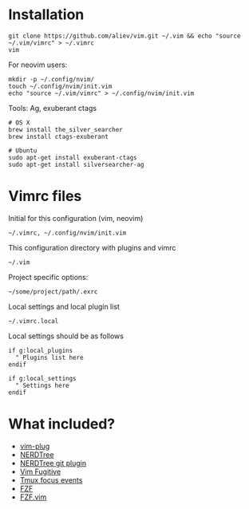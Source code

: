 # Installation

```
git clone https://github.com/aliev/vim.git ~/.vim && echo "source ~/.vim/vimrc" > ~/.vimrc
vim
```

For neovim users:

```
mkdir -p ~/.config/nvim/
touch ~/.config/nvim/init.vim
echo "source ~/.vim/vimrc" > ~/.config/nvim/init.vim
```

Tools: Ag, exuberant ctags

```
# OS X
brew install the_silver_searcher
brew install ctags-exuberant

# Ubuntu
sudo apt-get install exuberant-ctags
sudo apt-get install silversearcher-ag
```

# Vimrc files

Initial for this configuration (vim, neovim)

```
~/.vimrc, ~/.config/nvim/init.vim
```

This configuration directory with plugins and vimrc

```
~/.vim
```

Project specific options:

```
~/some/project/path/.exrc
```

Local settings and local plugin list

```
~/.vimrc.local
```

Local settings should be as follows

```
if g:local_plugins
  " Plugins list here
endif

if g:local_settings
  " Settings here
endif
```

# What included?

* [vim-plug](https://github.com/junegunn/vim-plug)
* [NERDTree](https://github.com/scrooloose/nerdtree)
* [NERDTree git plugin](https://github.com/Xuyuanp/nerdtree-git-plugin)
* [Vim Fugitive](https://github.com/tpope/vim-fugitive)
* [Tmux focus events](https://github.com/tmux-plugins/vim-tmux-focus-events)
* [FZF](https://github.com/junegunn/fzf)
* [FZF.vim](https://github.com/junegunn/fzf.vim)
